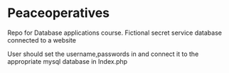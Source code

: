 # Peaceoperatives
Repo for Database applications course. Fictional secret service database connected to a website


User should set the username,passwords in and connect it to the appropriate mysql database in Index.php 
